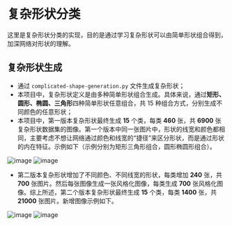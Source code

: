 # 复杂形状分类
这里是复杂形状分类的实现，目的是通过学习复杂形状可以由简单形状组合得到，加深网络对形状的理解。

## 复杂形状生成
- 通过 `complicated-shape-generation.py` 文件生成复杂形状；
- 本项目中，复杂形状定义是由多种简单形状组合生成。具体来说，通过**矩形、圆形、椭圆、三角形**四种简单形状任意组合，共 15 种组合方式，分别生成不同颜色的任意形状；
- 本项目中，第一版本复杂形状最终生成 **15** 个类，每类 **460** 张，共 **6900** 张复杂形状数据集的图像。第一个版本中同一张图片中，形状的线宽和颜色都相同，主要考虑不想让网络通过颜色和线宽的“捷径”来区分形状，而是通过形状的内在特征。示例如下（示例分别为矩形三角形组合，圆形椭圆形组合）。

![image](https://user-images.githubusercontent.com/59753705/157893057-3fe40c25-7640-48cf-901b-5db6c07ddb6d.png)
![image](https://user-images.githubusercontent.com/59753705/157893309-77dc9482-2838-4d6a-898e-5b79ab02628e.png)

- 第二版本复杂形状增加了不同颜色、不同线宽的形状，每类增加 **240** 张，共 **700** 张图片。然后每张图像生成一张风格化图像，每类生成 **700** 张风格化图像。综上所述，第二个版本复杂形状最终生成 **15** 个类，每类 **1400** 张，共 **21000** 张图片。新增图像示例如下。

![image](https://user-images.githubusercontent.com/59753705/158727143-62aa5d09-592a-4bc8-85c8-3790bc944429.png)
![image](https://user-images.githubusercontent.com/59753705/158727068-95a6adb0-2e56-4426-bab6-19b239611ce7.png)

